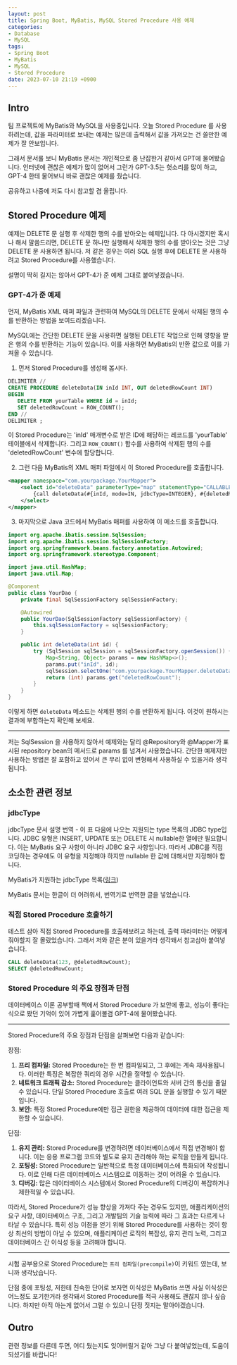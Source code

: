 ```yaml
---
layout: post
title: Spring Boot, MyBatis, MySQL Stored Procedure 사용 예제
categories:
- Database
- MySQL
tags:
- Spring Boot
- MyBatis
- MySQL
- Stored Procedure
date: 2023-07-10 21:19 +0900
---
```

## Intro

팀 프로젝트에 MyBatis와 MySQL을 사용중입니다. 오늘 Stored Procedure 를 사용하려는데, 값을 파라미터로 보내는 예제는 많은데 출력해서 값을 가져오는 건 쓸만한 예제가 잘 안보입니다.

그래서 문서롤 보니 MyBatis 문서는 개인적으로 좀 난잡한거 같아서 GPT에 물어봤습니다. 인터넷에 괜찮은 예제가 많이 없어서 그런가 GPT-3.5는 헛소리를 많이 하고, GPT-4 한테 물어보니 바로 괜찮은 예제를 줬습니다.

공유하고 나중에 저도 다시 참고할 겸 올립니다.

## Stored Procedure 예제

예제는 DELETE 문 실행 후 삭제한 행의 수를 받아오는 예제입니다. 다 아시겠지만 혹시나 해서 말씀드리면, DELETE 문 하나만 실행해서 삭제한 행의 수를 받아오는 것은 그냥 DELETE 문 사용하면 됩니다. 저 같은 경우는 여러 SQL 실행 후에 DELETE 문 사용하려고 Stored Procedure를 사용했습니다.

설명이 딱히 길지는 않아서 GPT-4가 준 예제 그대로 붙여넣겠습니다.

### GPT-4가 준 예제

먼저, MyBatis XML 매퍼 파일과 관련하여 MySQL의 DELETE 문에서 삭제된 행의 수를 반환하는 방법을 보여드리겠습니다.

MySQL에는 간단한 DELETE 문을 사용하면 실행된 DELETE 작업으로 인해 영향을 받은 행의 수를 반환하는 기능이 있습니다. 이를 사용하면 MyBatis의 반환 값으로 이를 가져올 수 있습니다.

1. 먼저 Stored Procedure를 생성해 봅시다.

```sql
DELIMITER //
CREATE PROCEDURE deleteData(IN inId INT, OUT deletedRowCount INT)
BEGIN
   DELETE FROM yourTable WHERE id = inId;
   SET deletedRowCount = ROW_COUNT();
END //
DELIMITER ;
```

이 Stored Procedure는 'inId' 매개변수로 받은 ID에 해당하는 레코드를 'yourTable' 테이블에서 삭제합니다. 그리고 `ROW_COUNT()` 함수를 사용하여 삭제된 행의 수를 'deletedRowCount' 변수에 할당합니다.

2. 그런 다음 MyBatis의 XML 매퍼 파일에서 이 Stored Procedure를 호출합니다.

```xml
<mapper namespace="com.yourpackage.YourMapper">
    <select id="deleteData" parameterType="map" statementType="CALLABLE">
        {call deleteData(#{inId, mode=IN, jdbcType=INTEGER}, #{deletedRowCount, mode=OUT, jdbcType=INTEGER})}
    </select>
</mapper>
```

3. 마지막으로 Java 코드에서 MyBatis 매퍼를 사용하여 이 메소드를 호출합니다.

```java
import org.apache.ibatis.session.SqlSession;
import org.apache.ibatis.session.SqlSessionFactory;
import org.springframework.beans.factory.annotation.Autowired;
import org.springframework.stereotype.Component;

import java.util.HashMap;
import java.util.Map;

@Component
public class YourDao {
    private final SqlSessionFactory sqlSessionFactory;

    @Autowired
    public YourDao(SqlSessionFactory sqlSessionFactory) {
        this.sqlSessionFactory = sqlSessionFactory;
    }

    public int deleteData(int id) {
        try (SqlSession sqlSession = sqlSessionFactory.openSession()) {
            Map<String, Object> params = new HashMap<>();
            params.put("inId", id);
            sqlSession.selectOne("com.yourpackage.YourMapper.deleteData", params);
            return (int) params.get("deletedRowCount");
        }
    }
}
```

이렇게 하면 `deleteData` 메소드는 삭제된 행의 수를 반환하게 됩니다. 이것이 원하시는 결과에 부합하는지 확인해 보세요.

---

저는 SqlSession 을 사용하지 않아서 예제와는 달리 @Repository와 @Mapper가 표시된 repository bean의 메서드로 params 를 넘겨서 사용했습니다. 간단한 예제지만 사용하는 방법은 잘 포함하고 있어서 큰 무리 없이 변형해서 사용하실 수 있을거라 생각됩니다.

## 소소한 관련 정보

### jdbcType

jdbcType 문서 설명 번역 - 이 표 다음에 나오는 지원되는 type 목록의 JDBC type입니다. JDBC 유형은 INSERT, UPDATE 또는 DELETE 시 nullable한 열에만 필요합니다. 이는 MyBatis 요구 사항이 아니라 JDBC 요구 사항입니다. 따라서 JDBC를 직접 코딩하는 경우에도 이 유형을 지정해야 하지만 nullable 한 값에 대해서만 지정해야 합니다.

MyBatis가 지원하는 jdbcType 목록([링크](https://mybatis.org/mybatis-3/ko/sqlmap-xml.html#%EC%A7%80%EC%9B%90%EB%90%98%EB%8A%94-jdbc-%ED%83%80%EC%9E%85))

MyBatis 문서는 한글이 더 어려워서, 번역기로 번역한 글을 넣었습니다.

### 직접 Stored Procedure 호출하기

테스트 삼아 직접 Stored Procedure를 호출해보려고 하는데, 출력 파라미터는 어떻게 줘야할지 잘 몰랐었습니다. 그래서 저와 같은 분이 있을거라 생각돼서 참고삼아 붙여넣습니다.

```sql
CALL deleteData(123, @deletedRowCount);
SELECT @deletedRowCount;
```

### Stored Procedure 의 주요 장점과 단점

데이터베이스 이론 공부할때 책에서 Stored Procedure 가 보안에 좋고, 성능이 좋다는 식으로 봤던 기억이 있어 가볍게 훑어볼겸 GPT-4에 물어봤습니다.

---

Stored Procedure의 주요 장점과 단점을 살펴보면 다음과 같습니다:

장점:
1. **프리 컴파일:** Stored Procedure는 한 번 컴파일되고, 그 후에는 계속 재사용됩니다. 이러한 특징은 복잡한 쿼리의 경우 시간을 절약할 수 있습니다.
2. **네트워크 트래픽 감소:** Stored Procedure는 클라이언트와 서버 간의 통신을 줄일 수 있습니다. 단일 Stored Procedure 호출로 여러 SQL 문을 실행할 수 있기 때문입니다.
3. **보안:** 특정 Stored Procedure에만 접근 권한을 제공하여 데이터에 대한 접근을 제한할 수 있습니다.

단점:
1. **유지 관리:** Stored Procedure를 변경하려면 데이터베이스에서 직접 변경해야 합니다. 이는 응용 프로그램 코드와 별도로 유지 관리해야 하는 로직을 만들게 됩니다.
2. **포팅성:** Stored Procedure는 일반적으로 특정 데이터베이스에 특화되어 작성됩니다. 이로 인해 다른 데이터베이스 시스템으로 이동하는 것이 어려울 수 있습니다.
3. **디버깅:** 많은 데이터베이스 시스템에서 Stored Procedure의 디버깅이 복잡하거나 제한적일 수 있습니다.

따라서, Stored Procedure가 성능 향상을 가져다 주는 경우도 있지만, 애플리케이션의 요구 사항, 데이터베이스 구조, 그리고 개발팀의 기술 능력에 따라 그 효과는 다르게 나타날 수 있습니다. 특히 성능 이점을 얻기 위해 Stored Procedure를 사용하는 것이 항상 최선의 방법이 아닐 수 있으며, 애플리케이션 로직의 복잡성, 유지 관리 노력, 그리고 데이터베이스 간 이식성 등을 고려해야 합니다.

---

시험 공부용으로 Stored Procedure는 `프리 컴파일(precompile)`이 키워드 였는데, 보니까 생각났습니다.

단점 중에 포팅성, 저한테 친숙한 단어로 보자면 이식성은 MyBatis 쓰면 사실 이식성은 어느정도 포기한거라 생각돼서 Stored Procedure를 적극 사용해도 괜찮지 않나 싶습니다. 하지만 아직 아는게 없어서 그럴 수 있으니 단정 짓지는 말아야겠습니다.

## Outro

관련 정보를 다른데 두면, 어디 뒀는지도 잊어버릴거 같아 그냥 다 붙여넣었는데, 도움이 되셨기를 바랍니다!
